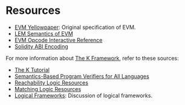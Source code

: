 # Resources

* [EVM Yellowpaper](https://github.com/ethereum/yellowpaper): Original specification of EVM.
* [LEM Semantics of EVM](https://github.com/pirapira/eth-isabelle)
* [EVM Opcode Interactive Reference](https://www.evm.codes/?fork=merge)
* [Solidity ABI Encoding](https://docs.soliditylang.org/en/v0.8.19/abi-spec.html)

For more information about [The K Framework](https://kframework.org), refer to these sources:

* [The K Tutorial](https://github.com/runtimeverification/k/tree/master/k-distribution/k-tutorial)
* [Semantics-Based Program Verifiers for All Languages](https://fsl.cs.illinois.edu/publications/stefanescu-park-yuwen-li-rosu-2016-oopsla)
* [Reachability Logic Resources](http://fsl.cs.illinois.edu/index.php/Reachability\_Logic\_in\_K)
* [Matching Logic Resources](http://www.matching-logic.org/)
* [Logical Frameworks](https://dl.acm.org/doi/10.5555/208683.208700): Discussion of logical frameworks.

